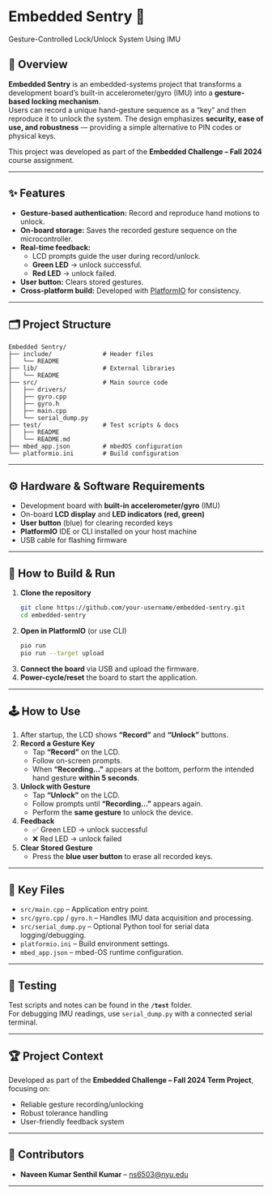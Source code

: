 # Embedded Sentry 🔐
Gesture-Controlled Lock/Unlock System Using IMU

## 📌 Overview
**Embedded Sentry** is an embedded-systems project that transforms a development board’s built-in accelerometer/gyro (IMU) into a **gesture-based locking mechanism**.  
Users can record a unique hand-gesture sequence as a “key” and then reproduce it to unlock the system. The design emphasizes **security, ease of use, and robustness** — providing a simple alternative to PIN codes or physical keys.

This project was developed as part of the **Embedded Challenge – Fall 2024** course assignment.

---

## ✨ Features
- **Gesture-based authentication:** Record and reproduce hand motions to unlock.
- **On-board storage:** Saves the recorded gesture sequence on the microcontroller.
- **Real-time feedback:**  
  - LCD prompts guide the user during record/unlock.  
  - **Green LED** → unlock successful.  
  - **Red LED** → unlock failed.  
- **User button:** Clears stored gestures.
- **Cross-platform build:** Developed with [PlatformIO](https://platformio.org/) for consistency.

---

## 🗂 Project Structure
```
Embedded Sentry/
├── include/              # Header files
│   └── README
├── lib/                  # External libraries
│   └── README
├── src/                  # Main source code
│   ├── drivers/
│   ├── gyro.cpp
│   ├── gyro.h
│   ├── main.cpp
│   └── serial_dump.py
├── test/                 # Test scripts & docs
│   ├── README
│   └── README.md
├── mbed_app.json         # mbedOS configuration
└── platformio.ini        # Build configuration
```

---

## ⚙️ Hardware & Software Requirements
- Development board with **built-in accelerometer/gyro** (IMU)
- On-board **LCD display** and **LED indicators (red, green)**
- **User button** (blue) for clearing recorded keys
- **PlatformIO** IDE or CLI installed on your host machine
- USB cable for flashing firmware

---

## 🚀 How to Build & Run
1. **Clone the repository**
   ```bash
   git clone https://github.com/your-username/embedded-sentry.git
   cd embedded-sentry
   ```
2. **Open in PlatformIO** (or use CLI)
   ```bash
   pio run
   pio run --target upload
   ```
3. **Connect the board** via USB and upload the firmware.
4. **Power-cycle/reset** the board to start the application.

---

## 🕹️ How to Use
1. After startup, the LCD shows **“Record”** and **“Unlock”** buttons.
2. **Record a Gesture Key**
   - Tap **“Record”** on the LCD.  
   - Follow on-screen prompts.  
   - When **“Recording…”** appears at the bottom, perform the intended hand gesture **within 5 seconds**.
3. **Unlock with Gesture**
   - Tap **“Unlock”** on the LCD.  
   - Follow prompts until **“Recording…”** appears again.  
   - Perform the **same gesture** to unlock the device.
4. **Feedback**
   - ✅ Green LED → unlock successful  
   - ❌ Red LED → unlock failed
5. **Clear Stored Gesture**
   - Press the **blue user button** to erase all recorded keys.

---

## 📁 Key Files
- `src/main.cpp` – Application entry point.
- `src/gyro.cpp` / `gyro.h` – Handles IMU data acquisition and processing.
- `src/serial_dump.py` – Optional Python tool for serial data logging/debugging.
- `platformio.ini` – Build environment settings.
- `mbed_app.json` – mbed-OS runtime configuration.

---

## 🧪 Testing
Test scripts and notes can be found in the **`/test`** folder.  
For debugging IMU readings, use `serial_dump.py` with a connected serial terminal.

---

## 🏆 Project Context
Developed as part of the **Embedded Challenge – Fall 2024 Term Project**, focusing on:
- Reliable gesture recording/unlocking
- Robust tolerance handling
- User-friendly feedback system

---

## 👥 Contributors
- **Naveen Kumar Senthil Kumar** – [ns6503@nyu.edu](mailto:ns6503@nyu.edu)  

---

